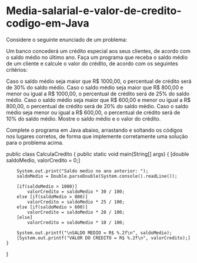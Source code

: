 # Media-salarial-e-valor-de-credito-codigo-em-Java

Considere o seguinte enunciado de um problema:

Um banco concederá um crédito especial aos seus clientes, de acordo com o saldo médio no último ano. Faça um programa que receba o saldo médio de um cliente e calcule o valor do crédito, de acordo com os seguintes critérios:

Caso o saldo médio seja maior que R$ 1000,00, o percentual de crédito será de 30% do saldo médio.
Caso o saldo médio seja maior que R$ 800,00 e menor ou igual a R$ 1000,00, o percentual de crédito será de 25% do saldo médio.
Caso o saldo médio seja maior que R$ 600,00 e menor ou igual a R$ 800,00, o percentual de crédito será de 20% do saldo médio.
Caso o saldo médio seja menor ou igual a R$ 600,00, o percentual de crédito será de 10% do saldo médio.
Mostre o saldo médio e o valor do crédito.

Complete o programa em Java abaixo, arrastando e soltando os códigos nos lugares corretos, de forma que implemente corretamente uma solução para o problema acima.



public class CalculaCredito {
	public static void main(String[] args) {
		[double saldoMedio, valorCredito = 0;]
		
		System.out.print("Saldo medio no ano anterior: ");
		saldoMedio = Double.parseDouble(System.console().readLine());
				
		[if(saldoMedio > 1000)]
			valorCredito = saldoMedio * 30 / 100;
		else [if(saldoMedio > 800)]
			valorCredito = saldoMedio * 25 / 100;
		else [if(saldoMedio > 600)]
			valorCredito = saldoMedio * 20 / 100;
		[else] 
			valorCredito = saldoMedio * 10 / 100;
		
		System.out.printf("\nSALDO MEDIO = R$ %.2f\n", saldoMedio);
		[System.out.printf("VALOR DO CREDITO = R$ %.2f\n", valorCredito);]
	}
}
